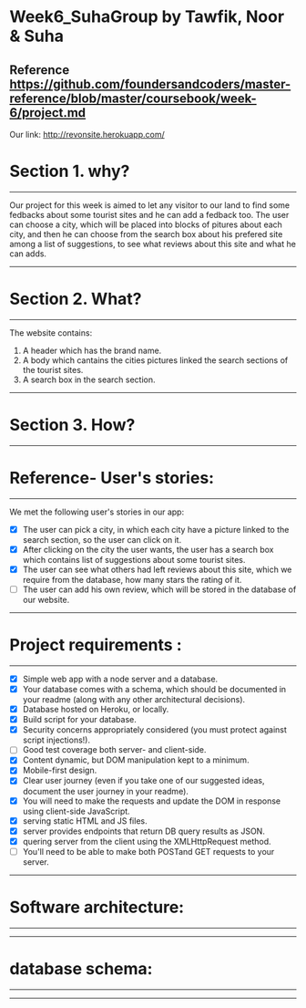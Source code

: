 # Week6_SuhaGroup by Tawfik, Noor & Suha

Reference https://github.com/foundersandcoders/master-reference/blob/master/coursebook/week-6/project.md
---
Our link: http://revonsite.herokuapp.com/

# Section 1. why?
---
Our project for this week is aimed to let any visitor to our land to find some fedbacks about some tourist sites and he can add a fedback too. The user can choose a city, which will be placed into blocks of pitures about each city, and then he can choose from the search box about his prefered site among a list of suggestions, to see what reviews about this site and what he can adds.
 
 --- 
 # Section 2. What?
 ---
 The website contains:
 1. A header which has the brand name.
 2. A body which cantains the cities pictures linked the search sections of the tourist sites.
 3. A search box in the search section.
 
 ---
 # Section 3. How?
 ---
 # Reference- User's stories:
 ---
 We met the following user's stories in our app:
 - [x] The user can pick a city, in which each city have a picture linked to the search section, so the user can click on it.
 - [x] After clicking on the city the user wants, the user has a search box which contains list of suggestions about some tourist sites.
 - [x] The user can see what others had left reviews about this site, which we require from the database, how many stars the rating of it.
 - [ ] The user can add his own review, which will be stored in the database of our website.
 ---
 # Project requirements :
 ---
- [x] Simple web app with a node server and a database.
- [x] Your database comes with a schema, which should be documented in your readme (along with any other architectural decisions).
- [x] Database hosted on Heroku, or locally.
- [x] Build script for your database.
- [x] Security concerns appropriately considered (you must protect against script injections!).
- [ ] Good test coverage both server- and client-side.
- [x] Content dynamic, but DOM manipulation kept to a minimum.
- [x] Mobile-first design.
- [x] Clear user journey (even if you take one of our suggested ideas, document the user journey in your readme).
- [x] You will need to make the requests and update the DOM in response using client-side JavaScript.
- [x] serving static HTML and JS files.
- [x] server provides endpoints that return DB query results as JSON. 
- [x] quering server from the client using the XMLHttpRequest method.
- [ ] You'll need to be able to make both POSTand GET requests to your server.
 ---
 # Software architecture:
 ---
 ---
 # database schema:
 ---
 ---
 
